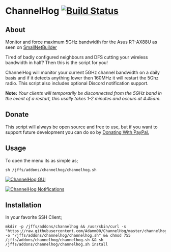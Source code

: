 # ChannelHog [![Build Status](https://travis-ci.com/Adamm00/ChannelHog.svg?branch=master)](https://travis-ci.com/Adamm00/ChannelHog)

## About

Monitor and force maximum 5GHz bandwidth for the Asus RT-AX88U as seen on [SmallNetBuilder](https://www.snbforums.com/threads/release-channelhog-monitor-and-force-maximum-5ghz-bandwidth-for-ax88u.61131/)

Tired of badly configured neighbours and DFS cutting your wireless bandwidth in half? Then this is the script for you!

ChannelHog will monitor your current 5GHz channel bandwidth on a daily basis and if it detects anything lower then 160MHz it will restart the 5Ghz radio. This script also includes optional Discord notification support.

**Note:** *Your clients will temporarily be disconnected from the 5GHz band in the event of a restart, this usally takes 1-2 minutes and occurs at 4.45am.*

## Donate

This script will always be open source and free to use, but if you want to support future development you can do so by [Donating With PayPal.](https://www.paypal.com/cgi-bin/webscr?cmd=_s-xclick&hosted_button_id=BPN4LTRZKDTML)

## Usage

To open the menu its as simple as;

```Shell
sh /jffs/addons/channelhog/channelhog.sh
```

[![ChannelHog GUI](https://i.imgur.com/YfYthFy.png "ChannelHog GUI")](https://i.imgur.com/YfYthFy.png  "ChannelHog GUI")

[![ChannelHog Notifications](https://i.imgur.com/jG5tY40.png "ChannelHog Notifications")](https://i.imgur.com/jG5tY40.png  "ChannelHog Notifications")

## Installation

In your favorite SSH Client;

```Shell
mkdir -p /jffs/addons/channelhog && /usr/sbin/curl -s "https://raw.githubusercontent.com/Adamm00/ChannelHog/master/channelhog.sh" -o "/jffs/addons/channelhog/channelhog.sh" && chmod 755 /jffs/addons/channelhog/channelhog.sh && sh /jffs/addons/channelhog/channelhog.sh install
```